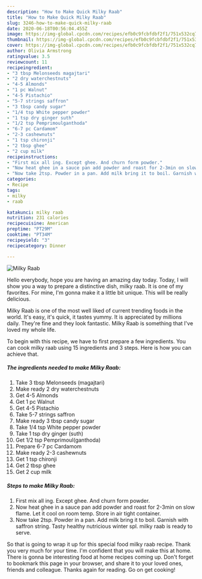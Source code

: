 ```yaml
---
description: "How to Make Quick Milky Raab"
title: "How to Make Quick Milky Raab"
slug: 3246-how-to-make-quick-milky-raab
date: 2020-06-18T00:56:04.455Z
image: https://img-global.cpcdn.com/recipes/efb0c9fcbfdbf2f1/751x532cq70/milky-raab-recipe-main-photo.jpg
thumbnail: https://img-global.cpcdn.com/recipes/efb0c9fcbfdbf2f1/751x532cq70/milky-raab-recipe-main-photo.jpg
cover: https://img-global.cpcdn.com/recipes/efb0c9fcbfdbf2f1/751x532cq70/milky-raab-recipe-main-photo.jpg
author: Olivia Armstrong
ratingvalue: 3.5
reviewcount: 11
recipeingredient:
- "3 tbsp Melonseeds magajtari"
- "2 dry waterchestnuts"
- "4-5 Almonds"
- "1 pc Walnut"
- "4-5 Pistachio"
- "5-7 strings saffron"
- "3 tbsp candy sugar"
- "1/4 tsp White pepper powder"
- "1 tsp dry ginger suth"
- "1/2 tsp Pemprimoulganthoda"
- "6-7 pc Cardamom"
- "2-3 cashewnuts"
- "1 tsp chironji"
- "2 tbsp ghee"
- "2 cup milk"
recipeinstructions:
- "First mix all ing. Except ghee. And churn form powder."
- "Now heat ghee in a sauce pan add powder and roast for 2-3min on slow flame. Let it cool on room temp. Store in air tight container."
- "Now take 2tsp. Powder in a pan. Add milk bring it to boil. Garnish with saffron string. Tasty healthy nutricious winter spl. milky raab is ready to serve."
categories:
- Recipe
tags:
- milky
- raab

katakunci: milky raab 
nutrition: 231 calories
recipecuisine: American
preptime: "PT29M"
cooktime: "PT34M"
recipeyield: "3"
recipecategory: Dinner

---
```



![Milky Raab](https://img-global.cpcdn.com/recipes/efb0c9fcbfdbf2f1/751x532cq70/milky-raab-recipe-main-photo.jpg)

Hello everybody, hope you are having an amazing day today. Today, I will show you a way to prepare a distinctive dish, milky raab. It is one of my favorites. For mine, I'm gonna make it a little bit unique. This will be really delicious.



Milky Raab is one of the most well liked of current trending foods in the world. It's easy, it's quick, it tastes yummy. It is appreciated by millions daily. They're fine and they look fantastic. Milky Raab is something that I've loved my whole life.


To begin with this recipe, we have to first prepare a few ingredients. You can cook milky raab using 15 ingredients and 3 steps. Here is how you can achieve that.

<!--inarticleads1-->

##### The ingredients needed to make Milky Raab:

1. Take 3 tbsp Melonseeds (magajtari)
1. Make ready 2 dry waterchestnuts
1. Get 4-5 Almonds
1. Get 1 pc Walnut
1. Get 4-5 Pistachio
1. Take 5-7 strings saffron
1. Make ready 3 tbsp candy sugar
1. Take 1/4 tsp White pepper powder
1. Take 1 tsp dry ginger (suth)
1. Get 1/2 tsp Pemprimoul(ganthoda)
1. Prepare 6-7 pc Cardamom
1. Make ready 2-3 cashewnuts
1. Get 1 tsp chironji
1. Get 2 tbsp ghee
1. Get 2 cup milk




<!--inarticleads2-->

##### Steps to make Milky Raab:

1. First mix all ing. Except ghee. And churn form powder.
1. Now heat ghee in a sauce pan add powder and roast for 2-3min on slow flame. Let it cool on room temp. Store in air tight container.
1. Now take 2tsp. Powder in a pan. Add milk bring it to boil. Garnish with saffron string. Tasty healthy nutricious winter spl. milky raab is ready to serve.




So that is going to wrap it up for this special food milky raab recipe. Thank you very much for your time. I'm confident that you will make this at home. There is gonna be interesting food at home recipes coming up. Don't forget to bookmark this page in your browser, and share it to your loved ones, friends and colleague. Thanks again for reading. Go on get cooking!
